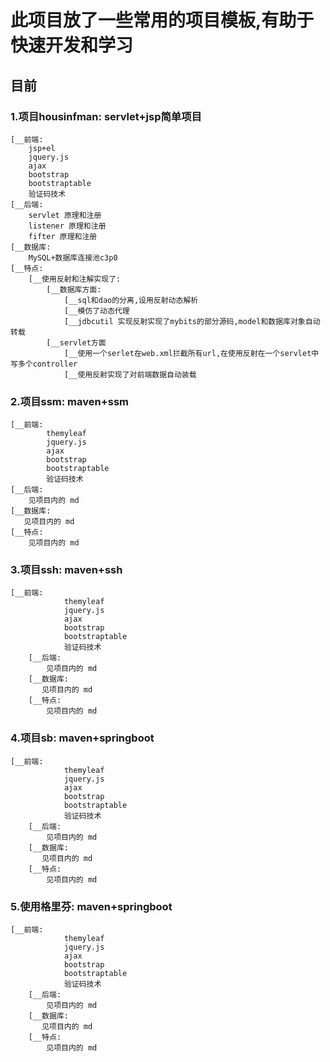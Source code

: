 # 此项目放了一些常用的项目模板,有助于快速开发和学习
## 目前
### 1.项目housinfman:    servlet+jsp简单项目
    [__前端:
        jsp+el
        jquery.js
        ajax
        bootstrap
        bootstraptable
        验证码技术
    [__后端:
        servlet 原理和注册
        listener 原理和注册
        fifter 原理和注册
    [__数据库:
        MySQL+数据库连接池c3p0
    [__特点:
        [__使用反射和注解实现了:
            [__数据库方面:
                [__sql和dao的分离,设用反射动态解析
                [__模仿了动态代理
                [__jdbcutil 实现反射实现了mybits的部分源码,model和数据库对象自动转载
            [__servlet方面
                [__使用一个serlet在web.xml拦截所有url,在使用反射在一个servlet中写多个controller
                [__使用反射实现了对前端数据自动装载
### 2.项目ssm:   maven+ssm
    [__前端:
            themyleaf
            jquery.js
            ajax
            bootstrap
            bootstraptable
            验证码技术
    [__后端:
        见项目内的 md
    [__数据库:
       见项目内的 md
    [__特点:
        见项目内的 md
### 3.项目ssh:   maven+ssh
    [__前端:
                themyleaf
                jquery.js
                ajax
                bootstrap
                bootstraptable
                验证码技术
        [__后端:
            见项目内的 md
        [__数据库:
           见项目内的 md
        [__特点:
            见项目内的 md

### 4.项目sb:    maven+springboot
    [__前端:
                themyleaf
                jquery.js
                ajax
                bootstrap
                bootstraptable
                验证码技术
        [__后端:
            见项目内的 md
        [__数据库:
           见项目内的 md
        [__特点:
            见项目内的 md


### 5.使用格里芬:    maven+springboot
    [__前端:
                themyleaf
                jquery.js
                ajax
                bootstrap
                bootstraptable
                验证码技术
        [__后端:
            见项目内的 md
        [__数据库:
           见项目内的 md
        [__特点:
            见项目内的 md


